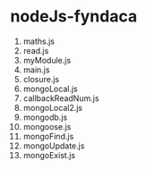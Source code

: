 # nodeJs-fyndaca

1. maths.js
2. read.js
3. myModule.js
4. main.js
5. closure.js
6. mongoLocal.js
7. callbackReadNum.js
8. mongoLocal2.js
9. mongodb.js
10. mongoose.js
11. mongoFind.js
12. mongoUpdate.js
13. mongoExist.js